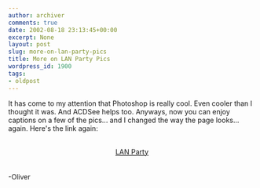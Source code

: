 ```yaml
---
author: archiver
comments: true
date: 2002-08-18 23:13:45+00:00
excerpt: None
layout: post
slug: more-on-lan-party-pics
title: More on LAN Party Pics
wordpress_id: 1900
tags:
- oldpost
---
```


It has come to my attention that Photoshop is really cool. Even cooler than I thought it was. And ACDSee helps too. Anyways, now you can enjoy captions on a few of the pics... and I changed the way the page looks... again. Here's the link again:<br /><br /><center><a href=http://www.oliverweb.com/pics/college/auglanparty>LAN Party</a></center><br /><br />-Oliver